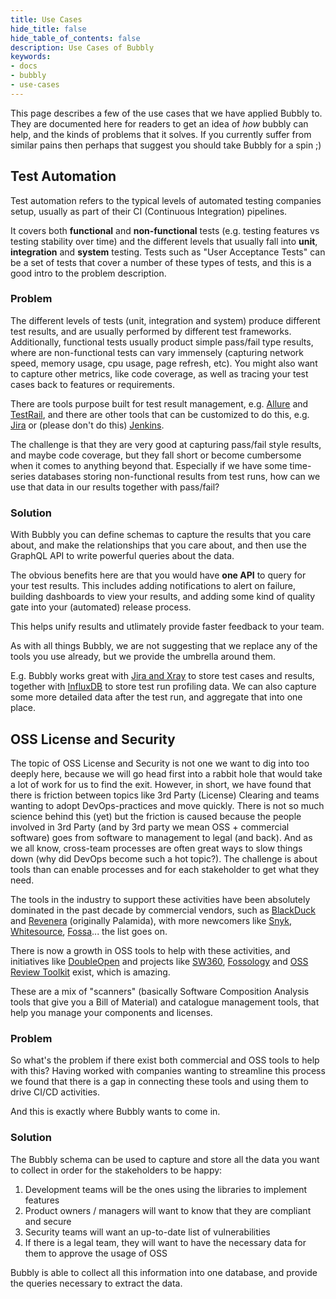```yaml
---
title: Use Cases
hide_title: false
hide_table_of_contents: false
description: Use Cases of Bubbly
keywords:
- docs
- bubbly
- use-cases
---
```


This page describes a few of the use cases that we have applied Bubbly to.
They are documented here for readers to get an idea of *how* bubbly can help, and the kinds of problems that it solves.
If you currently suffer from similar pains then perhaps that suggest you should take Bubbly for a spin ;)

## Test Automation

Test automation refers to the typical levels of automated testing companies setup, usually as part of their CI (Continuous Integration) pipelines.

It covers both **functional** and **non-functional** tests (e.g. testing features vs testing stability over time) and the different levels that usually fall into **unit**, **integration** and **system** testing.
Tests such as "User Acceptance Tests" can be a set of tests that cover a number of these types of tests, and this is a good intro to the problem description.

### Problem

The different levels of tests (unit, integration and system) produce different test results, and are usually performed by different test frameworks.
Additionally, functional tests usually product simple pass/fail type results, where are non-functional tests can vary immensely (capturing network speed, memory usage, cpu usage, page refresh, etc).
You might also want to capture other metrics, like code coverage, as well as tracing your test cases back to features or requirements.

There are tools purpose built for test result management, e.g. [Allure](http://allure.qatools.ru/) and [TestRail](https://www.gurock.com/testrail/), and there are other tools that can be customized to do this, e.g. [Jira](https://www.atlassian.com/software/jira) or (please don't do this) [Jenkins](https://www.jenkins.io/).

The challenge is that they are very good at capturing pass/fail style results, and maybe code coverage, but they fall short or become cumbersome when it comes to anything beyond that.
Especially if we have some time-series databases storing non-functional results from test runs, how can we use that data in our results together with pass/fail?

### Solution

With Bubbly you can define schemas to capture the results that you care about, and make the relationships that you care about, and then use the GraphQL API to write powerful queries about the data.

The obvious benefits here are that you would have **one API** to query for your test results.
This includes adding notifications to alert on failure, building dashboards to view your results, and adding some kind of quality gate into your (automated) release process.

This helps unify results and utlimately provide faster feedback to your team.

As with all things Bubbly, we are not suggesting that we replace any of the tools you use already, but we provide the umbrella around them.

E.g. Bubbly works great with [Jira and Xray](https://www.getxray.app/) to store test cases and results, together with [InfluxDB](https://www.influxdata.com/) to store test run profiling data.
We can also capture some more detailed data after the test run, and aggregate that into one place.

## OSS License and Security

The topic of OSS License and Security is not one we want to dig into too deeply here, because we will go head first into a rabbit hole that would take a lot of work for us to find the exit.
However, in short, we have found that there is friction between topics like 3rd Party (License) Clearing and teams wanting to adopt DevOps-practices and move quickly.
There is not so much science behind this (yet) but the friction is caused because the people involved in 3rd Party (and by 3rd party we mean OSS + commercial software) goes from software to management to legal (and back).
And as we all know, cross-team processes are often great ways to slow things down (why did DevOps become such a hot topic?).
The challenge is about tools than can enable processes and for each stakeholder to get what they need.

The tools in the industry to support these activities have been absolutely dominated in the past decade by commercial vendors, such as [BlackDuck](https://www.blackducksoftware.com/) and [Revenera](https://www.revenera.com/protect/products.html) (originally Palamida), with more newcomers like [Snyk](https://snyk.io/), [Whitesource](https://www.whitesourcesoftware.com/), [Fossa](https://fossa.com/)... the list goes on.

There is now a growth in OSS tools to help with these activities, and initiatives like [DoubleOpen](https://www.doubleopen.org/) and projects like [SW360](https://www.eclipse.org/sw360/), [Fossology](https://www.fossology.org/) and [OSS Review Toolkit](https://github.com/oss-review-toolkit/ort) exist, which is amazing.

These are a mix of "scanners" (basically Software Composition Analysis tools that give you a Bill of Material) and catalogue management tools, that help you manage your components and licenses.

### Problem

So what's the problem if there exist both commercial and OSS tools to help with this?
Having worked with companies wanting to streamline this process we found that there is a gap in connecting these tools and using them to drive CI/CD activities.

And this is exactly where Bubbly wants to come in.

### Solution

The Bubbly schema can be used to capture and store all the data you want to collect in order for the stakeholders to be happy:

1. Development teams will be the ones using the libraries to implement features
2. Product owners / managers will want to know that they are compliant and secure
3. Security teams will want an up-to-date list of vulnerabilities
4. If there is a legal team, they will want to have the necessary data for them to approve the usage of OSS

Bubbly is able to collect all this information into one database, and provide the queries necessary to extract the data.

